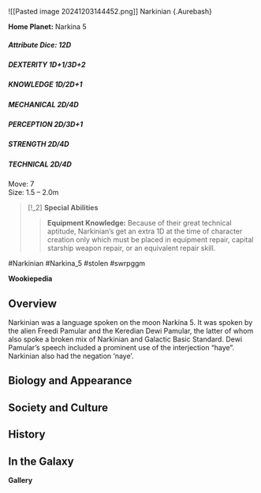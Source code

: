 ![[Pasted image 20241203144452.png]]
 Narkinian {.Aurebash}


**Home Planet:** Narkina 5
##### Attribute Dice: 12D  
##### DEXTERITY 1D+1/3D+2  
##### KNOWLEDGE 1D/2D+1  
##### MECHANICAL 2D/4D  
##### PERCEPTION 2D/3D+1  
##### STRENGTH 2D/4D  
##### TECHNICAL 2D/4D
Move: 7  
Size: 1.5 – 2.0m

> [!_2] 
> **Special Abilities**  
> > **Equipment Knowledge:** Because of their great technical aptitude, Narkinian’s get an extra 1D at the time of character creation only which must be placed in equipment repair, capital starship weapon repair, or an equivalent repair skill.
> 

#Narkinian #Narkina_5
#stolen #swrpggm 

**Wookiepedia**

## Overview

Narkinian was a language spoken on the moon Narkina 5. It was spoken by the alien Freedi Pamular and the Keredian Dewi Pamular, the latter of whom also spoke a broken mix of Narkinian and Galactic Basic Standard. Dewi Pamular’s speech included a prominent use of the interjection “haye”. Narkinian also had the negation ‘naye’.

## Biology and Appearance



## Society and Culture



## History



## In the Galaxy




**Gallery**
